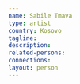 ```yaml
---
name: Sabile Tmava
type: artist
country: Kosovo
tagline:
description:
related-persons:
connections:
layout: person
---
```


